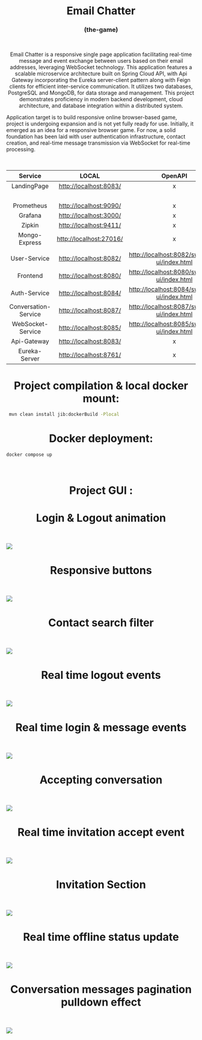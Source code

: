 <br>
<h1 align="center">Email Chatter</h1>
<h3 align="center">(the-game)</h3>
<br>

<p align="center">
Email Chatter is a responsive single page application facilitating real-time message and event exchange between users based on their email addresses, leveraging WebSocket technology. This application features a scalable microservice architecture built on Spring Cloud API, with
 Api Gateway incorporating the Eureka server-client pattern along with Feign clients for efficient inter-service communication. It utilizes two databases, PostgreSQL and MongoDB, for data storage and management. This project demonstrates proficiency in modern backend development, cloud architecture, and database integration within a distributed system.
<br>

Application target is to build responsive online browser-based game,
project is undergoing expansion and is not yet fully ready for use. Initially, it emerged as an idea for a responsive browser game. For now, a solid foundation has been laid with user authentication infrastructure, contact creation, and real-time message transmission via WebSocket for real-time processing.

</p>
<br>


|       Service        |                       LOCAL                        |                                          OpenAPI                                           | Login  |  Password   |
|:--------------------:|:--------------------------------------------------:|:------------------------------------------------------------------------------------------:|:------:|:-----------:|
|     LandingPage      |  [http://localhost:8083/](http://localhost:8083/)  |                                             x                                              | tester |   secret    |
|                      |                                                    |                                                                                            | michal |   secret    |
|      Prometheus      |  [http://localhost:9090/](http://localhost:9090/)  |                                             x                                              |   x    |      x      |
|       Grafana        |  [http://localhost:3000/](http://localhost:3000/)  |                                             x                                              | admin  |   secret    |
|        Zipkin        |  [http://localhost:9411/](http://localhost:9411/)  |                                             x                                              |   x    |      x      |
|    Mongo-Express     | [http://localhost:27016/](http://localhost:27016/) |                                             x                                              | mongo  | dontgotosql |
|                      |                                                    |                                                                                            |        |             |
|     User-Service     |  [http://localhost:8082/](http://localhost:8082/)  | [http://localhost:8082/swagger-ui/index.html](http://localhost:8082/swagger-ui/index.html) |   x    |      x      |
|       Frontend       |  [http://localhost:8080/](http://localhost:8080/)  | [http://localhost:8080/swagger-ui/index.html](http://localhost:8080/swagger-ui/index.html) |   x    |      x      |
|     Auth-Service     |  [http://localhost:8084/](http://localhost:8084/)  | [http://localhost:8084/swagger-ui/index.html](http://localhost:8084/swagger-ui/index.html) |   x    |      x      |
| Conversation-Service |  [http://localhost:8087/](http://localhost:8087/)  | [http://localhost:8087/swagger-ui/index.html](http://localhost:8087/swagger-ui/index.html) |   x    |      x      |
|  WebSocket-Service   |  [http://localhost:8085/](http://localhost:8085/)  | [http://localhost:8085/swagger-ui/index.html](http://localhost:8085/swagger-ui/index.html) |   x    |      x      |
|     Api-Gateway      |  [http://localhost:8083/](http://localhost:8083/)  |                                             x                                              |   x    |      x      |
|    Eureka-Server     |  [http://localhost:8761/](http://localhost:8761/)  |                                             x                                              |   x    |      x      |




<h1 align="center">Project compilation & local docker mount:</h1>

```bash
 mvn clean install jib:dockerBuild -Plocal
```

<h1 align="center">Docker deployment:</h1>

```bash
docker compose up
```
<br>


<h1 align="center">Project GUI :</h1>

<h1 align="center">Login & Logout animation</h1>
<br>

![](readme/login-logout.webp)
<br>

<h1 align="center">Responsive buttons</h1>

<br>

![](readme/responsive-chat-hover-buttons.webp)
<br>

<h1 align="center">Contact search filter</h1>

<br>

![](readme/search-filter-input.webp)
<br>

<h1 align="center">Real time logout events</h1>

<br>

![](readme/second-user-logout.webp)
<br>

<h1 align="center">Real time login & message events</h1>

<br>

![](readme/chat-message-delivery.webp)
<br>

<h1 align="center">Accepting conversation</h1>

<br>

![](readme/accept-invite.webp)
<br>

<h1 align="center">Real time invitation accept event</h1>

<br>

![](readme/accept-invite-second-user-event.webp)
<br>

<h1 align="center">Invitation Section</h1>

<br>

![](readme/new-contact-invitation.webp)
<br>

<h1 align="center">Real time offline status update</h1>

<br>

![](readme/real-time-offline-status-update.webp)
<br>

<h1 align="center">Conversation messages pagination pulldown effect</h1>

<br>

![](readme/messages-pagination-pulldown.webp)


